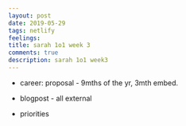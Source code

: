 ```yaml
---
layout: post
date: 2019-05-29
tags: netlify
feelings: 
title: sarah 1o1 week 3
comments: true
description: sarah 1o1 week3
---
```



- career: proposal - 9mths of the yr, 3mth embed.
- blogpost - all external

- priorities
